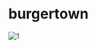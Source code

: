 # burgertown

![1](https://user-images.githubusercontent.com/41274613/48302789-d4399080-e4c6-11e8-83e8-9863fb3c7960.JPG)
